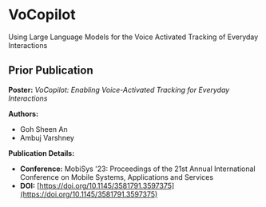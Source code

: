 # VoCopilot
Using Large Language Models for the Voice Activated Tracking of Everyday Interactions


## Prior Publication

**Poster:** 
*VoCopilot: Enabling Voice-Activated Tracking for Everyday Interactions*

**Authors:**
- Goh Sheen An
- Ambuj Varshney

**Publication Details:**
- **Conference:** MobiSys '23: Proceedings of the 21st Annual International Conference on Mobile Systems, Applications and Services
- **DOI:** [https://doi.org/10.1145/3581791.3597375](https://doi.org/10.1145/3581791.3597375)
